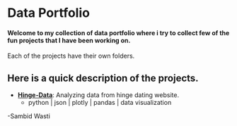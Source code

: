 # Data Portfolio

#### Welcome to my collection of data portfolio where i try to collect few of the fun projects that I have been working on. 
Each of the projects have their own folders.

## Here is a quick description of the projects.

- **[Hinge-Data](https://github.com/sambidwasti/data_portfolio/tree/main/Hinge-data)**: Analyzing data from hinge dating website.
  - python | json | plotly | pandas | data visualization  


-Sambid Wasti
